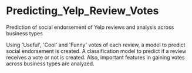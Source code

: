 # Predicting_Yelp_Review_Votes
Prediction of social endorsement of Yelp reviews and analysis across business types

Using 'Useful', 'Cool' and 'Funny' votes of each review, a model to predict social endorsement is created. 
A classification model to predict if a review receives a vote or not is created.
Also, important features in gaining votes across business types are analyzed.

